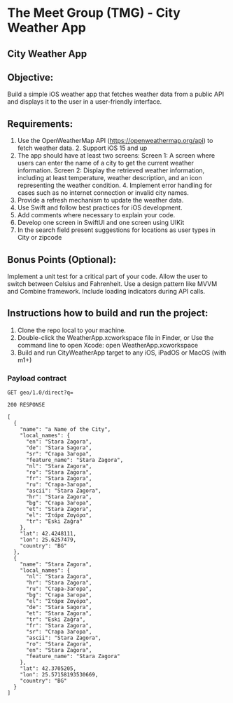 # The Meet Group (TMG) - City Weather App 

## City Weather App

## Objective: 
Build a simple iOS weather app that fetches weather data from a public API and displays it to the user in a user-friendly interface.
## Requirements:
1. Use the OpenWeatherMap API (https://openweathermap.org/api) to fetch weather data. 2. Support iOS 15 and up
3. The app should have at least two screens:
Screen 1: A screen where users can enter the name of a city to get the current weather information.
Screen 2: Display the retrieved weather information, including at least temperature, weather description, and an icon representing the weather condition. 4. Implement error handling for cases such as no internet connection or invalid city names.
5. Provide a refresh mechanism to update the weather data.
6. Use Swift and follow best practices for iOS development.
7. Add comments where necessary to explain your code.
8. Develop one screen in SwiftUI and one screen using UIKit
9. In the search field present suggestions for locations as user types in City or zipcode
## Bonus Points (Optional):
Implement a unit test for a critical part of your code.
Allow the user to switch between Celsius and Fahrenheit. 
Use a design pattern like MVVM and Combine framework. 
Include loading indicators during API calls. 


## Instructions how to build and run the project: 
1. Clone the repo local to your machine.
2. Double-click the WeatherApp.xcworkspace file in Finder, or
Use the command line to open Xcode: open WeatherApp.xcworkspace
3. Build and run CityWeatherApp target to any iOS, iPadOS or MacOS (with m1+)

### Payload contract

```
GET geo/1.0/direct?q=

200 RESPONSE

[
  {
    "name": "a Name of the City",
    "local_names": {
      "en": "Stara Zagora",
      "de": "Stara Sagora",
      "sr": "Стара Загора",
      "feature_name": "Stara Zagora",
      "nl": "Stara Zagora",
      "ro": "Stara Zagora",
      "fr": "Stara Zagora",
      "ru": "Стара-Загора",
      "ascii": "Stara Zagora",
      "hr": "Stara Zagora",
      "bg": "Стара Загора",
      "et": "Stara Zagora",
      "el": "Στάρα Ζαγόρα",
      "tr": "Eski Zağra"
    },
    "lat": 42.4248111,
    "lon": 25.6257479,
    "country": "BG"
  },
  {
    "name": "Stara Zagora",
    "local_names": {
      "nl": "Stara Zagora",
      "hr": "Stara Zagora",
      "ru": "Стара-Загора",
      "bg": "Стара Загора",
      "el": "Στάρα Ζαγόρα",
      "de": "Stara Sagora",
      "et": "Stara Zagora",
      "tr": "Eski Zağra",
      "fr": "Stara Zagora",
      "sr": "Стара Загора",
      "ascii": "Stara Zagora",
      "ro": "Stara Zagora",
      "en": "Stara Zagora",
      "feature_name": "Stara Zagora"
    },
    "lat": 42.3705205,
    "lon": 25.57158193530669,
    "country": "BG"
  }
]
